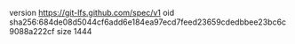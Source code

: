 version https://git-lfs.github.com/spec/v1
oid sha256:684de08d5044cf6add6e184ea97ecd7feed23659cdedbbee23bc6c9088a222cf
size 1444
